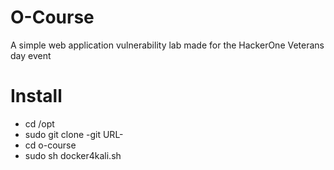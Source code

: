 # O-Course
A simple web application vulnerability lab made for the HackerOne Veterans day event

# Install

- cd /opt
- sudo git clone -git URL-
- cd o-course
- sudo sh docker4kali.sh

